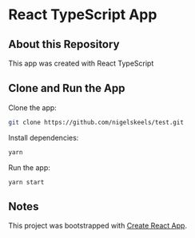 # React TypeScript App

## About this Repository

This app was created with React TypeScript 

## Clone and Run the App

Clone the app:

```bash
git clone https://github.com/nigelskeels/test.git
```

Install dependencies:

```bash
yarn
```

Run the app:

```
yarn start
```

## Notes

This project was bootstrapped with [Create React App](https://github.com/facebook/create-react-app).
